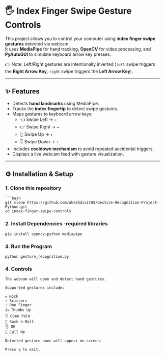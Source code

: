 # 🖐️ Index Finger Swipe Gesture Controls

This project allows you to control your computer using **index finger swipe gestures** detected via webcam.  
It uses **MediaPipe** for hand tracking, **OpenCV** for video processing, and **PyAutoGUI** to simulate keyboard arrow key presses.  

👉 Note: Left/Right gestures are intentionally inverted (`left` swipe triggers the **Right Arrow Key**, `right` swipe triggers the **Left Arrow Key**).

---

## ✨ Features
- Detects **hand landmarks** using MediaPipe.
- Tracks the **index fingertip** to detect swipe gestures.
- Maps gestures to keyboard arrow keys:
  - 👈 Swipe Left → `←`
  - 👉 Swipe Right → `→`
  - 👆 Swipe Up → `↑`
  - 👇 Swipe Down → `↓`
- Includes **cooldown mechanism** to avoid repeated accidental triggers.
- Displays a live webcam feed with gesture visualization.

---

## ⚙️ Installation & Setup

### 1. Clone this repository
    ```bash
    git clone https://github.com/akashdixit05/Gesture-Recognition-Project-Python.git
    cd index-finger-swipe-controls
    

### 2. Install Dependencies -required libraries
    pip install opencv-python mediapipe

### 3. Run the Program 
    python gesture_recognition.py

### 4. Controls
    The webcam will open and detect hand gestures.

    Supported gestures include:

    ✊ Rock
    ✌️ Scissors
    ☝️ One Finger
    👍 Thumbs Up
    ✋ Open Palm
    🤘 Rock n Roll
    👌 OK
    🤙 Call Me

    Detected gesture name will appear on screen.

    Press q to exit.
